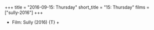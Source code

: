 +++
title = "2016-09-15: Thursday"
short_title = "15: Thursday"
films = ["sully-2016"]
+++


* Film: Sully (2016) {T} +
